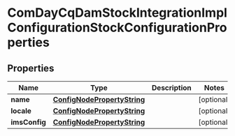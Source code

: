 

# ComDayCqDamStockIntegrationImplConfigurationStockConfigurationProperties

## Properties

Name | Type | Description | Notes
------------ | ------------- | ------------- | -------------
**name** | [**ConfigNodePropertyString**](ConfigNodePropertyString.md) |  |  [optional]
**locale** | [**ConfigNodePropertyString**](ConfigNodePropertyString.md) |  |  [optional]
**imsConfig** | [**ConfigNodePropertyString**](ConfigNodePropertyString.md) |  |  [optional]



